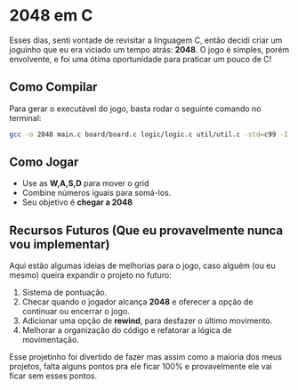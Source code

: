 # 2048 em C

Esses dias, senti vontade de revisitar a linguagem C, então decidi criar um joguinho que eu era viciado um tempo atrás: **2048**. O jogo é simples, porém envolvente, e foi uma ótima oportunidade para praticar um pouco de C!

## Como Compilar

Para gerar o executável do jogo, basta rodar o seguinte comando no terminal:

```bash
gcc -o 2048 main.c board/board.c logic/logic.c util/util.c -std=c99 -I board -I logic -I util
```
## Como Jogar

- Use as **W,A,S,D** para mover o grid
- Combine números iguais para somá-los.
- Seu objetivo é **chegar a 2048**

## Recursos Futuros (Que eu provavelmente nunca vou implementar)

Aqui estão algumas ideias de melhorias para o jogo, caso alguém (ou eu mesmo) queira expandir o projeto no futuro:

1. Sistema de pontuação.
2. Checar quando o jogador alcança **2048** e oferecer a opção de continuar ou encerrar o jogo.
3. Adicionar uma opção de **rewind**, para desfazer o último movimento.
4. Melhorar a organização do código e refatorar a lógica de movimentação.

Esse projetinho foi divertido de fazer mas assim como a maioria dos meus projetos, falta alguns pontos pra ele ficar 100% e provavelmente ele vai ficar sem esses pontos.
